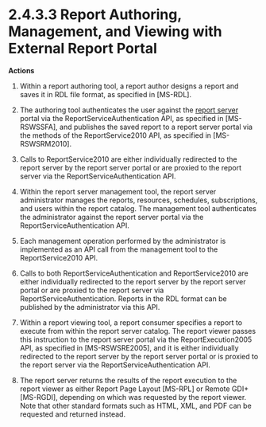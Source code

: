 <html dir="LTR" xmlns:mshelp="http://msdn.microsoft.com/mshelp" xmlns:ddue="http://ddue.schemas.microsoft.com/authoring/2003/5" xmlns:xlink="http://www.w3.org/1999/xlink" xmlns:tool="http://www.microsoft.com/tooltip">
    <head>
        <meta http-equiv="Content-Type" content="text/html; CHARSET=utf-8"></meta>
        <meta name="save" content="history"></meta>
        <title>2.4.3.3 Report Authoring, Management, and Viewing with External Report Portal</title>
        <xml>
            <mshelp:toctitle title="2.4.3.3 Report Authoring, Management, and Viewing with External Report Portal"></mshelp:toctitle>
            <mshelp:rltitle title="[MS-SSSO]: Report Authoring, Management, and Viewing with External Report Portal"></mshelp:rltitle>
            <mshelp:keyword index="A" term="377075bc-c778-4eea-915b-bbd2a849bb03"></mshelp:keyword>
            <mshelp:attr name="DCSext.ContentType" value="open specification"></mshelp:attr>
            <mshelp:attr name="AssetID" value="377075bc-c778-4eea-915b-bbd2a849bb03"></mshelp:attr>
            <mshelp:attr name="TopicType" value="kbRef"></mshelp:attr>
            <mshelp:attr name="DCSext.Title" value="[MS-SSSO]: Report Authoring, Management, and Viewing with External Report Portal" />
        </xml>
    </head>
    <body>
        <div id="header">
            <h1 class="heading">2.4.3.3 Report Authoring, Management, and Viewing with External Report Portal</h1>
        </div>
        <div id="mainSection">
            <div id="mainBody">
                <div id="allHistory" class="saveHistory"></div>
                <div id="sectionSection0" class="section" name="collapseableSection">
                    

<p><b>Actions</b></p>

<ol><li><p><span>    </span>Within a report
authoring tool, a report author designs a report and saves it in RDL file
format, as specified in <mshelp:link keywords="53287204-7cd0-4bc9-a5cd-d42a5925dca1" tabindex="0">[MS-RDL]</mshelp:link>. 
</p>

</li><li><p><span>    </span>The authoring
tool authenticates the user against the <a href="20049766-3c6e-4f20-a20e-64785e88f6f2.htm#gt_cbdd3a12-e9ec-43e2-ac97-9c47f171f96a">report server</a> portal via
the ReportServiceAuthentication API, as specified in <mshelp:link keywords="ee081425-607f-4742-8d61-5bf61f0d2a26" tabindex="0">[MS-RSWSSFA]</mshelp:link>,
and publishes the saved report to a report server portal via the methods of the
ReportService2010 API, as specified in <mshelp:link keywords="0c9864cf-afe9-4789-ae9e-a55df1ff9111" tabindex="0">[MS-RSWSRM2010]</mshelp:link>. 
</p>

</li><li><p><span>    </span>Calls to
ReportService2010 are either individually redirected to the report server by
the report server portal or are proxied to the report server via the
ReportServiceAuthentication API.</p>

</li><li><p><span>    </span>Within the
report server management tool, the report server administrator manages the
reports, resources, schedules, subscriptions, and users within the report
catalog. The management tool authenticates the administrator against the report
server portal via the ReportServiceAuthentication API.</p>

</li><li><p><span>    </span>Each management
operation performed by the administrator is implemented as an API call from the
management tool to the ReportService2010 API.  </p>

</li><li><p><span>    </span>Calls to both
ReportServiceAuthentication and ReportService2010 are either individually
redirected to the report server by the report server portal or are proxied to
the report server via ReportServiceAuthentication. Reports in the RDL format
can be published by the administrator via this API.</p>

</li><li><p><span>    </span>Within a report
viewing tool, a report consumer specifies a report to execute from within the
report server catalog. The report viewer passes this instruction to the report
server portal via the ReportExecution2005 API, as specified in <mshelp:link keywords="96c33524-52c1-4358-a23a-6921db74211c" tabindex="0">[MS-RSWSRE2005]</mshelp:link>,
and it is either individually redirected to the report server by the report
server portal or is proxied to the report server via the
ReportServiceAuthentication API.  </p>

</li><li><p><span>    </span>The report
server returns the results of the report execution to the report viewer as
either Report Page Layout <mshelp:link keywords="9c4ff7ba-f6da-4092-9670-aa0e54e73887" tabindex="0">[MS-RPL]</mshelp:link>
or Remote GDI+ <mshelp:link keywords="b420a652-10eb-49b2-834c-ebc4d31e8ce5" tabindex="0">[MS-RGDI]</mshelp:link>,
depending on which was requested by the report viewer. Note that other standard
formats such as HTML, XML, and PDF can be requested and returned instead.</p>

</li></ol>
                </div>
            </div>
        </div>
    </body>
</html>